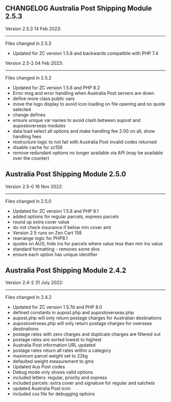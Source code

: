 CHANGELOG
Australia Post Shipping Module 2.5.3
------------------------------------
Version 2.5.3 14 Feb 2023:
___________________________________
Files changed in 2.5.3
- Updated for ZC version 1.5.8 and backwards compatible with PHP 7.4


Version 2.5-2 04 Feb 2023:
___________________________________
Files changed in 2.5.2
- Updated for ZC version 1.5.8 and PHP 8.2
- Error msg and error handling when Australia Post servers are down
- define more class public vars
- move the logo display to avoid icon loading on file opening and no quote selected
- change defines
- ensure unique var names to avoid clash between aupost and aupostoverseas modules
- data load select all options and make handling fee 2.00 on all, show handling fees
- restructure logic to not fail with Australia Post invalid codes returned
- disable cache for zc158
- remove redundant options no longer available via API (may be available over the counter)


Australia Post Shipping Module 2.5.0
----------------------------------
Version 2.5-0 16 Nov 2022:
__________________________________
Files changed in 2.5.0
- Updated for ZC version 1.5.8 and PHP 8.1
- added options for regular parcels, express parcels
- round up extra cover value
- do not check insurance if below min cover amt
- Version 2.5 runs on Zen Cart 158
- rearrange logic for PHP8.1
- quotes on AUS; hide ins for parcels where value less than min ins value
- standard formatting - removes some divs
- ensure each option has unique identifier

Australia Post Shipping Module 2.4.2
----------------------------------
Version 2.4-2 31 July 2022:
__________________________________
Files changed in 2.4.2
- Updated for ZC version 1.5.7d and PHP 8.0
- defined constants in aupost.php and aupostoverseas.php
- aupost.php will only return postage charges for Australian destinations
- aupostoverseas.php will only return postage charges for overseas destinations
- postage rates with zero charges and duplicate charges are filtered out
- postage rates are sorted lowest to highest
- Australia Post information URL updated
- postage rates return all rates within a category
- maximum parcel weight set to 22kg
- defaulted weight measurement to gms
- Updated Aus Post codes
- Debug mode only shows valid options
- included letters: regular, priority and express
- included parcels: extra cover and signature for regular and satchels
- updated Australia Post icon
- included css file for debugging options
